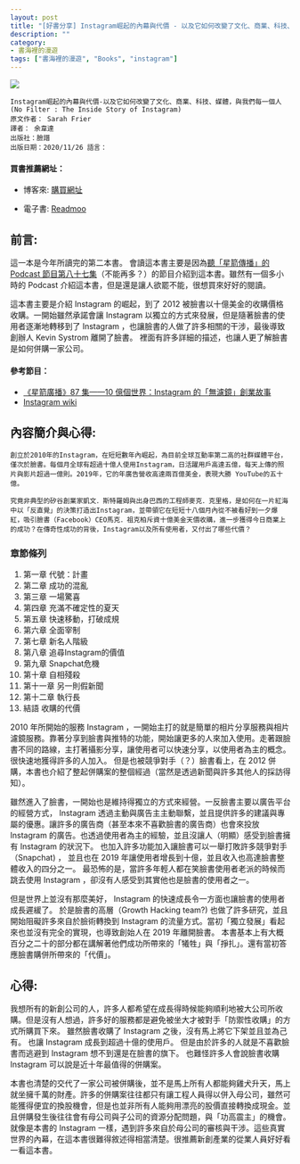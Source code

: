 ```yaml
---
layout: post
title: "[好書分享] Instagram崛起的內幕與代價 - 以及它如何改變了文化、商業、科技、媒體，與我們每一個人"
description: ""
category: 
- 書海裡的漫遊
tags: ["書海裡的漫遊", "Books", "instagram"]
---
```


<div><a href="http://moo.im/a/1bqGJY" title="Instagram崛起的內幕與代價"><img src="https://cdn.readmoo.com/cover/lh/lg9aqho_210x315.jpg?v=0"></a></div>



```
Instagram崛起的內幕與代價-以及它如何改變了文化、商業、科技、媒體，與我們每一個人
(No Filter : The Inside Story of Instagram)
原文作者： Sarah Frier  
譯者： 余韋達  
出版社：臉譜 
出版日期：2020/11/26 語言：

```

#### 買書推薦網址：

- 博客來: [購買網址](https://www.books.com.tw/exep/assp.php/kkdailin/products/0010875728?sloc=main&utm_source=kkdailin&utm_medium=ap-books&utm_content=recommend&utm_campaign=ap-202103)

- 電子書: [Readmoo](http://moo.im/a/1bqGJY)



## 前言:

這一本是今年所讀完的第二本書。   會讀這本書主要是因為[聽「星箭傳播」的Podcast 節目第八十七集](https://blog.starrocket.io/posts/star-rocket-podcast-ep87-the-book-no-filter-the-inside-story-of-instagram/)（不能再多？）的節目介紹到這本書。雖然有一個多小時的 Podcast 介紹這本書，但是還是讓人欲罷不能，很想買來好好的閱讀。

這本書主要是介紹 Instagram  的崛起，到了 2012 被臉書以十億美金的收購價格收購。一開始雖然承諾會讓 Instagram 以獨立的方式來發展，但是隨著臉書的使用者逐漸地轉移到了 Instagram ，也讓臉書的人做了許多相關的干涉，最後導致創辦人 Kevin Systrom 離開了臉書。 裡面有許多詳細的描述，也讓人更了解臉書是如何併購一家公司。

#### 參考節目：

- [《星箭廣播》87 集——10 億個世界：Instagram 的「無濾鏡」創業故事](https://blog.starrocket.io/posts/star-rocket-podcast-ep87-the-book-no-filter-the-inside-story-of-instagram/)
- [Instagram wiki](https://en.wikipedia.org/wiki/Instagram)

## 內容簡介與心得:

```
創立於2010年的Instagram，在短短數年內崛起，為目前全球互動率第二高的社群媒體平台，僅次於臉書。每個月全球有超過十億人使用Instagram，日活躍用戶高達五億，每天上傳的照片與影片超過一億則。2019年，它的年廣告營收高達兩百億美金，表現大勝 YouTube的五十億。

究竟非典型的矽谷創業家凱文．斯特羅姆與出身巴西的工程師麥克．克里格，是如何在一片紅海中以「反直覺」的決策打造出Instagram，並帶領它在短短十八個月內從不被看好到一夕爆紅，吸引臉書（Facebook）CEO馬克．祖克柏斥資十億美金天價收購，進一步獲得今日商業上的成功？在傳奇性成功的背後，Instagram以及所有使用者，又付出了哪些代價？
```

### 章節條列

1. 第一章 代號：計畫
2. 第二章 成功的混亂
3. 第三章 一場驚喜
4. 第四章 充滿不確定性的夏天
5. 第五章 快速移動，打破成規
6. 第六章 全面宰制
7. 第七章 新名人階級
8. 第八章 追尋Instagram的價值
9. 第九章 Snapchat危機
10. 第十章 自相殘殺
11. 第十一章 另一則假新聞
12. 第十二章 執行長
13. 結語 收購的代價

2010 年所開始的服務 Instagram ，一開始主打的就是簡單的相片分享服務與相片濾鏡服務。靠著分享到臉書與推特的功能，開始讓更多的人來加入使用。走著跟臉書不同的路線，主打著攝影分享，讓使用者可以快速分享，以使用者為主的概念。很快速地獲得許多的人加入。 但是也被競爭對手（？）臉書看上，在 2012 併購，本書也介紹了整起併購案的整個經過（當然是透過新聞與許多其他人的採訪得知）。

雖然進入了臉書，一開始也是維持得獨立的方式來經營。一反臉書主要以廣告平台的經營方式， Instagram 透過主動與廣告主主動聯繫，並且提供許多的建議與專屬的優惠。讓許多的廣告商（甚至本來不喜歡臉書的廣告商）也會來投放 Instagram 的廣告。也透過使用者為主的經驗，並且沒讓人（明顯）感受到臉書擁有 Instagram 的狀況下。 也加入許多功能加入讓臉書可以一舉打敗許多競爭對手（Snapchat) ， 並且也在 2019 年讓使用者增長到十億，並且收入也高達臉書整體收入的四分之一。 最恐怖的是，當許多年輕人都在笑臉書使用者老派的時候而跳去使用 Instagram ，卻沒有人感受到其實他也是臉書的使用者之一。

但是世界上並沒有那麼美好， Instagram 的快速成長令一方面也讓臉書的使用者成長遲緩了。 於是臉書的高層（Growth Hacking team?) 也做了許多研究，並且開始阻礙許多來自於臉術轉換到 Instagram 的流量方式。當初「獨立發展」看起來也並沒有完全的實現，也導致創始人在 2019 年離開臉書。 本書基本上有大概百分之二十的部分都在講解著他們成功所帶來的「犧牲」與「掙扎」。還有當初答應臉書購併所帶來的「代價」。



## 心得:

我想所有的新創公司的人，許多人都希望在成長得時候能夠順利地被大公司所收購。但是沒有人想過，許多好的服務都是避免被坐大才被對手「防禦性收購」的方式所購買下來。 雖然臉書收購了 Instagram 之後，沒有馬上將它下架並且並為己有。 也讓 Instagram 成長到超過十億的使用戶。 但是由於許多的人就是不喜歡臉書而逃避到 Instagram 想不到還是在臉書的旗下。 也難怪許多人會說臉書收購 Instagram 可以說是近十年最值得的併購案。 

本書也清楚的交代了一家公司被併購後，並不是馬上所有人都能夠雞犬升天，馬上就坐擁千萬的財產。許多的併購案往往都只有讓工程人員得以併入母公司，雖然可能獲得便宜的換股機會，但是也並非所有人能夠用漂亮的股價直接轉換成現金。並且併購發生後往往會有母公司與子公司的資源分配問題，與「功高震主」的機會。就像是本書的 Instagram 一樣，遇到許多來自於母公司的審核與干涉。這些真實世界的內幕，在這本書很難得敘述得相當清楚。很推薦新創產業的從業人員好好看一看這本書。

